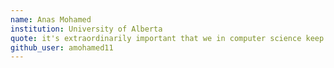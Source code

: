 ```yaml
---
name: Anas Mohamed
institution: University of Alberta
quote: it's extraordinarily important that we in computer science keep fun in computing. - Alan J. Perlis
github_user: amohamed11
---
```

